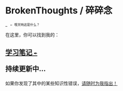 # BrokenThoughts / 碎碎念

<sup>[` `](https://github.com/Technic-Technology) &nbsp; `← 哦天呐这是什么？`</sup>

在这里，你可以找到我的：

## <p>[学习笔记 `✒️`](notebook)</p> <p>持续更新中...</p>

如果你发现了其中的某些知识性错误，[请随时为我指出！](https://github.com/KrLite/BrokenThoughts/issues)
